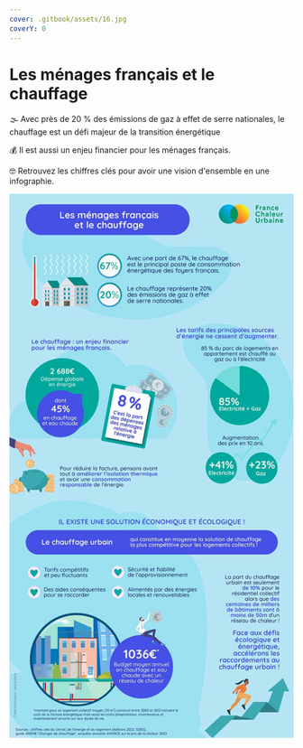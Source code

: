 ```yaml
---
cover: .gitbook/assets/16.jpg
coverY: 0
---
```


# Les ménages français et le chauffage

🌫️ Avec près de 20 % des émissions de gaz à effet de serre nationales, le chauffage est un défi majeur de la transition énergétique

💰 Il est aussi un enjeu financier pour les ménages français.

🤓 Retrouvez les chiffres clés pour avoir une vision d'ensemble en une infographie.

![](.gitbook/assets/menage.jpg)
